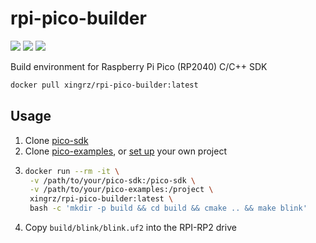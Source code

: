 rpi-pico-builder
==========

![][docker-build] ![][docker-pulls] ![][docker-image-size]

Build environment for Raspberry Pi Pico (RP2040) C/C++ SDK

```sh
docker pull xingrz/rpi-pico-builder:latest
```

## Usage

1. Clone [pico-sdk](https://github.com/raspberrypi/pico-sdk)
2. Clone [pico-examples](https://github.com/raspberrypi/pico-examples), or [set up](https://github.com/raspberrypi/pico-sdk#quick-start-your-own-project) your own project
3. ```sh
   docker run --rm -it \
    -v /path/to/your/pico-sdk:/pico-sdk \
    -v /path/to/your/pico-examples:/project \
    xingrz/rpi-pico-builder:latest \
    bash -c 'mkdir -p build && cd build && cmake .. && make blink'
   ```
4. Copy `build/blink/blink.uf2` into the RPI-RP2 drive

[docker-build]: https://shields.io/docker/cloud/build/xingrz/rpi-pico-builder?style=flat-square
[docker-pulls]: https://shields.io/docker/pulls/xingrz/rpi-pico-builder?style=flat-square
[docker-image-size]: https://shields.io/docker/image-size/xingrz/rpi-pico-builder?style=flat-square
